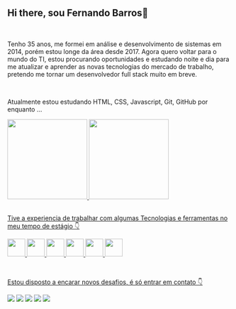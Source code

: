 ## Hi there, sou Fernando Barros👋

<br>

Tenho 35 anos, me formei em análise e desenvolvimento de sistemas em 2014, porém estou longe da área desde 2017.
Agora quero voltar para o mundo do TI, estou procurando oportunidades e estudando noite e dia para me atualizar e aprender as novas tecnologias do mercado de trabalho, pretendo me tornar um desenvolvedor full stack muito em breve.

<br>

Atualmente estou estudando HTML, CSS, Javascript, Git, GitHub por enquanto ...

<div>
          <a href="https://github.com/febarros06">
          <img loading="lazy" height="180em" src="https://github-readme-stats.vercel.app/api/top-langs/?username=febarros06&layout=compact&langs_count=7&theme=dracula"/>
          <img loading="lazy" height="180em" src="https://github-readme-stats.vercel.app/api?username=febarros06&show_icons=true&theme=dracula&include_all_commits=true&count_private=true"/>
</div>

<br>

Tive a experiencia de trabalhar com algumas Tecnologias e ferramentas no meu tempo de estágio 👇

<p>
          <img src="https://cdn.jsdelivr.net/gh/devicons/devicon@latest/icons/html5/html5-original.svg" width="40" height="40"/>          
          <img src="https://cdn.jsdelivr.net/gh/devicons/devicon@latest/icons/css3/css3-original-wordmark.svg" width="40" height="40"/>          
          <img src="https://cdn.jsdelivr.net/gh/devicons/devicon@latest/icons/php/php-original.svg" width="40" height="40"/>          
          <img src="https://cdn.jsdelivr.net/gh/devicons/devicon@latest/icons/mysql/mysql-original-wordmark.svg" width="40" height="40"/>          
          <img src="https://cdn.jsdelivr.net/gh/devicons/devicon@latest/icons/vscode/vscode-original-wordmark.svg" width="40" height="40" />
          <img src="https://cdn.jsdelivr.net/gh/devicons/devicon@latest/icons/javascript/javascript-original.svg" width="40" height="40"/>
          
</p>          

<br>

Estou disposto a encarar novos desafios, é só entrar em contato 👇

<div>
          <a href="https://www.youtube.com/channel/UCRbMSd-RCwg3-zSirZKvzww" target="_blank"><img loading="lazy" src="https://img.shields.io/badge/YouTube-FF0000?style=for-the-badge&logo=youtube&logoColor=white" target="_blank"></a>
          <a href="https://instagram.com/fernandobarros6" target="_blank"><img loading="lazy" src="https://img.shields.io/badge/-Instagram-%23E4405F?style=for-the-badge&logo=instagram&logoColor=white" target="_blank"></a>
          <a href="https://www.twitch.tv/febarros06" target="_blank"><img loading="lazy" src="https://img.shields.io/badge/Twitch-9146FF?style=for-the-badge&logo=twitch&logoColor=white" target="_blank"></a>
          <a href ="mailto:febarros06@gmail.com"><img loading="lazy" src="https://img.shields.io/badge/Gmail-D14836?style=for-the-badge&logo=gmail&logoColor=white" target="_blank"></a>
          <a href="https://www.linkedin.com/in/fernando-barros-2140b344/" target="_blank"><img loading="lazy" src="https://img.shields.io/badge/-LinkedIn-%230077B5?style=for-the-badge&logo=linkedin&logoColor=white" target="_blank"></a>   
</div>
